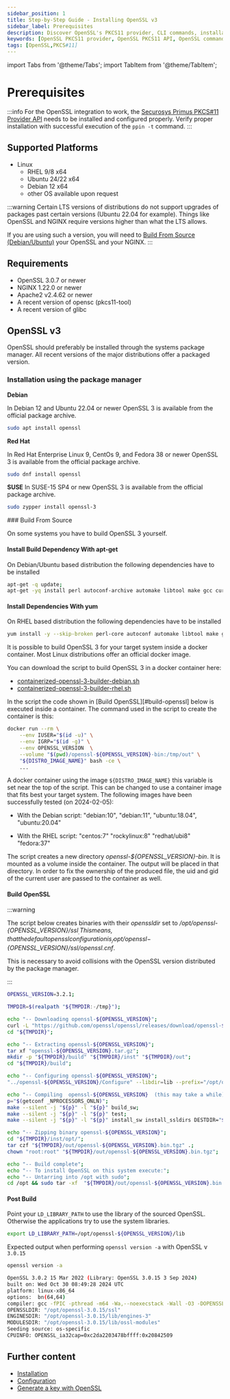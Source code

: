 ```yaml
---
sidebar_position: 1
title: Step-by-Step Guide - Installing OpenSSL v3
sidebar_label: Prerequisites
description: Discover OpenSSL's PKCS11 provider, CLI commands, installation tips, and troubleshooting. Integrate seamlessly with HSM for enhanced security.
keywords: [OpenSSL PKCS11 provider, OpenSSL PKCS11 API, OpenSSL command line utility (CLI), OpenSSL CLI commands, OpenSSL installation guide, OpenSSL installation troubleshooting, OpenSSL troubleshooting tips, OpenSSL certificate management, OpenSSL certificate creation, OpenSSL certificate renewal, OpenSSL configuration file, OpenSSL configuration options, OpenSSL configuration guide, OpenSSL encryption algorithms, OpenSSL decryption methods, OpenSSL digital signatures, OpenSSL SSL/TLS protocols, OpenSSL SSL/TLS configuration, OpenSSL heartbleed vulnerability, OpenSSL security updates]
tags: [OpenSSL,PKCS#11]
---
```


import Tabs from '@theme/Tabs';
import TabItem from '@theme/TabItem';

<!-- KEEP H1 EMPTY TO OVERWRITE THE TITLE WITH NEXT H2 -->
# Prerequisites
:::info
For the OpenSSL integration to work, the <a href="/pkcs/overview" target="_blank" rel="noopener noreferrer">Securosys Primus PKCS#11 Provider API</a> needs to be installed and configured properly.
Verify proper installation with successful execution of the `ppin -t` command. 
:::

## Supported Platforms
-   Linux
    -   RHEL 9/8 x64
    -   Ubuntu 24/22 x64
    -   Debian 12 x64
    -   other OS available upon request

:::warning
Certain LTS versions of distributions do not support upgrades of packages past certain versions (Ubuntu 22.04 for example). Things like OpenSSL and NGINX require versions higher than what the LTS allows.

If you are using such a version, you will need to [Build From Source (Debian/Ubuntu)](/openssl/osslv3/Installation/prerequisites#build-from-source) your OpenSSL and your NGINX.
:::
## Requirements
- OpenSSL 3.0.7 or newer
- NGINX 1.22.0 or newer
- Apache2 v2.4.62 or newer
- A recent version of opensc (pkcs11-tool)
- A recent version of glibc

## OpenSSL v3

OpenSSL should preferably be installed through the systems package manager.
All recent versions of the major distributions offer a packaged version.

<Tabs groupId="install-method">
<TabItem value="package-manager" label="Package Manager" default>

### Installation using the package manager

**Debian**

In Debian 12 and Ubuntu 22.04 or newer OpenSSL 3 is available from the official package archive.

```bash
sudo apt install openssl
```

**Red Hat**

In Red Hat Enterprise Linux 9, CentOs 9, and Fedora 38 or newer OpenSSL 3 is available from the official package archive.
```bash
sudo dnf install openssl
```

**SUSE**
In SUSE-15 SP4 or new OpenSSL 3 is available from the official package archive.
```bash
sudo zypper install openssl-3
```
</TabItem>
<TabItem value="source" label="From Source">
### Build From Source

On some systems you have to build OpenSSL 3 yourself.
<Tabs groupId="os">
<TabItem value="debian" label="Debian/Ubuntu">
#### Install Build Dependency With apt-get
On Debian/Ubuntu based distribution the following dependencies have to be installed

```bash
apt-get -q update;
apt-get -yq install perl autoconf-archive automake libtool make gcc curl tar gzip;
```
</TabItem>
<TabItem value="rhel" label="RHEL">

#### Install Dependencies With yum
On RHEL based distribution the following dependencies have to be installed
 ```bash
yum install -y --skip-broken perl-core autoconf automake libtool make gcc curl tar gzip;
```
</TabItem>
<TabItem value="container" label="Container" default>

It is possible to build OpenSSL 3 for your target system inside a
docker container. Most Linux distributions offer an official docker
image.

You can download the script to build OpenSSL 3 in a docker container here:
- [containerized-openssl-3-builder-debian.sh](../resources/scripts/containerized-openssl3-builder-debian.sh)
- [containerized-openssl-3-builder-rhel.sh](../resources/scripts/containerized-openssl3-builder-rhel.sh)

In the script the code shown in [Build OpenSSL][#build-openssl] below
is executed inside a container. The command used in the script to
create the container is this:

```bash
docker run --rm \
	--env IUSER="$(id -u)" \
	--env IGRP="$(id -g)" \
	--env OPENSSL_VERSION  \
	--volume "$(pwd)/openssl-${OPENSSL_VERSION}-bin:/tmp/out" \
	"${DISTRO_IMAGE_NAME}" bash -ce \
	...
```

A docker container using the image `${DISTRO_IMAGE_NAME}` this
variable is set near the top of the script. This can be changed to use
a container image that fits best your target system. The following
images have been successfully tested (on 2024-02-05):

- With the Debian script:
  "debian:10", "debian:11", "ubuntu:18.04", "ubuntu:20.04"

- With the RHEL script:
  "centos:7" "rockylinux:8" "redhat/ubi8" "fedora:37"

The script creates a new directory
_openssl-\$\{OPENSSL\_VERSION\}-bin_.  It is mounted as a volume
inside the container. The output will be placed in that directory. In
order to fix the ownership of the produced file, the uid and gid of
the current user are passed to the container as well.

</TabItem>
</Tabs>

#### Build OpenSSL

:::warning

The script below creates binaries with their _openssldir_ set to
 _/opt/openssl-$\{OPENSSL\_VERSION\}/ssl_. This means, that the
 default openssl configuration is
 _/opt/openssl-$\{OPENSSL\_VERSION\}/ssl/openssl.cnf_.

 This is necessary to avoid collisions with the OpenSSL version
 distributed by the package manager.

:::

```bash showLineNumbers
OPENSSL_VERSION=3.2.1;

TMPDIR=$(realpath "${TMPDIR:-/tmp}");

echo "-- Downloading openssl-${OPENSSL_VERSION}";
curl -L "https://github.com/openssl/openssl/releases/download/openssl-${OPENSSL_VERSION}/openssl-${OPENSSL_VERSION}.tar.gz" -o "${TMPDIR}/openssl-${OPENSSL_VERSION}.tar.gz";
cd "${TMPDIR}";

echo "-- Extracting openssl-${OPENSSL_VERSION}";
tar xf "openssl-${OPENSSL_VERSION}.tar.gz";
mkdir -p "${TMPDIR}/build" "${TMPDIR}/inst" "${TMPDIR}/out";
cd "${TMPDIR}/build";

echo "-- Configuring openssl-${OPENSSL_VERSION}";
"../openssl-${OPENSSL_VERSION}/Configure" --libdir=lib --prefix="/opt/openssl-${OPENSSL_VERSION}" --openssldir="/opt/openssl-${OPENSSL_VERSION}/ssl";

echo "-- Compiling  openssl-${OPENSSL_VERSION}  (this may take a while)";
p="$(getconf _NPROCESSORS_ONLN)";
make --silent -j "${p}" -l "${p}" build_sw;
make --silent -j "${p}" -l "${p}" test;
make --silent -j "${p}" -l "${p}" install_sw install_ssldirs DESTDIR="${TMPDIR}/inst";

echo "-- Zipping binary openssl-${OPENSSL_VERSION}";
cd "${TMPDIR}/inst/opt/";
tar czf "${TMPDIR}/out/openssl-${OPENSSL_VERSION}.bin.tgz" .;
chown "root:root" "${TMPDIR}/out/openssl-${OPENSSL_VERSION}.bin.tgz";

echo "-- Build complete";
echo "-- To install OpenSSL on this system execute:";
echo "-- Untarring into /opt with sudo";
cd /opt && sudo tar -xf  "${TMPDIR}/out/openssl-${OPENSSL_VERSION}.bin.tgz .";
```
#### Post Build 
Point your `LD_LIBRARY_PATH` to use the library of the sourced OpenSSL. Otherwise the applications try to use the system libraries.

```bash
export LD_LIBRARY_PATH=/opt/openssl-${OPENSSL_VERSION}/lib
```

Expected output when performing `openssl version -a` with OpenSSL v `3.0.15`
```bash {3,8}
openssl version -a

OpenSSL 3.0.2 15 Mar 2022 (Library: OpenSSL 3.0.15 3 Sep 2024)
built on: Wed Oct 30 08:49:28 2024 UTC
platform: linux-x86_64
options:  bn(64,64)
compiler: gcc -fPIC -pthread -m64 -Wa,--noexecstack -Wall -O3 -DOPENSSL_USE_NODELETE -DL_ENDIAN -DOPENSSL_PIC -DOPENSSL_BUILDING_OPENSSL -DNDEBUG
OPENSSLDIR: "/opt/openssl-3.0.15/ssl"
ENGINESDIR: "/opt/openssl-3.0.15/lib/engines-3"
MODULESDIR: "/opt/openssl-3.0.15/lib/ossl-modules"
Seeding source: os-specific
CPUINFO: OPENSSL_ia32cap=0xc2da2203478bffff:0x20842509
```

</TabItem>
</Tabs>

## Further content

- [Installation](/openssl/osslv3/Installation/installation.md)
- [Configuration](/openssl/osslv3/Installation/configuration.md)
- [Generate a key with OpenSSL](/openssl/osslv3/Tutorial/openssl_cli)
